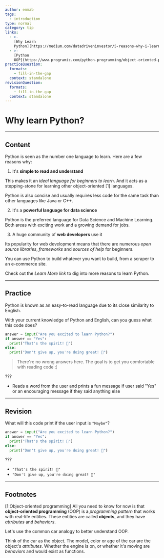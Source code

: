 ```yaml
---
author: emmab
tags:
  - introduction
type: normal
category: tip
links:
  - >-
    [Why Learn
    Python](https://medium.com/datadriveninvestor/5-reasons-why-i-learned-python-and-why-you-should-learn-it-as-well-917f781aea05){website}
  - >-
    [Python
    OOP](https://www.programiz.com/python-programming/object-oriented-programming){website}
practiceQuestion:
  formats:
    - fill-in-the-gap
  context: standalone
revisionQuestion:
  formats:
    - fill-in-the-gap
  context: standalone
---
```


# Why learn Python?


---

## Content

Python is seen as the number one language to learn. Here are a few reasons why:

1. It's **simple to read and understand**

This makes it an *ideal language for beginners to learn*. And it acts as a stepping-stone for learning other object-oriented [1] languages.

Python is also concise and usually requires less code for the same task than other languages like Java or C++.

2. It's a **powerful language for data science**

Python is the preferred language for Data Science and Machine Learning. Both areas with exciting work and a growing demand for jobs.

3. A huge community of **web developers** use it

Its popularity for web development means that there are numerous *open source libraries*, *frameworks* and *sources of help* for beginners. 

You can use Python to build whatever you want to build, from a scraper to an e-commerce site.

Check out the *Learn More link* to dig into more reasons to learn Python.


---

## Practice

Python is known as an easy-to-read language due to its close similarity to English.

With your current knowledge of Python and English, can you guess what this code does?

```Python
answer = input("Are you excited to learn Python?")
if answer == "Yes":
  print("That's the spirit! 🎉") 
else:
  print("Don't give up, you're doing great! 🤗")
```

> There're no wrong answers here. The goal is to get you comfortable with reading code :)

???

- Reads a word from the user and prints a fun message if user said "Yes" or an encouraging message if they said anything else

---

## Revision

What will this code print if the user input is `"Maybe"`?

```Python
answer = input("Are you excited to learn Python?")
if answer == "Yes":
  print("That's the spirit! 🎉") 
else:
  print("Don't give up, you're doing great! 🤗")
```

???

- `"That's the spirit! 🎉"`
- `"Don't give up, you're doing great! 🤗"`

---

## Footnotes

[1:Object-oriented programming]
All you need to know for now is that **object-oriented programming** (OOP) is a *programming pattern* that works with real-life entities. These entities are called **objects**, and they have *attributes* and *behaviors*. 

Let's use the common car analogy to better understand OOP. 

Think of the car as the object. The model, color or age of the car are the object's *attributes*. Whether the engine is on, or whether it's moving are *behaviors* and would exist as functions.
 

